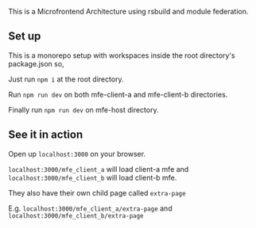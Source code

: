 This is a Microfrontend Architecture using rsbuild and module federation.

## Set up

This is a monorepo setup with workspaces inside the root directory's package.json so,

Just run `npm i` at the root directory.

Run `npm run dev` on both mfe-client-a and mfe-client-b directories.

Finally run `npm run dev` on mfe-host directory.

## See it in action

Open up `localhost:3000` on your browser.

`localhost:3000/mfe_client_a` will load client-a mfe and `localhost:3000/mfe_client_b` will load client-b mfe.

They also have their own child page called `extra-page`

E.g. `localhost:3000/mfe_client_a/extra-page` and `localhost:3000/mfe_client_b/extra-page`
